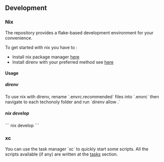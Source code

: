 ## Development

### Nix

The repository provides a flake-based development environment for your convenience.

To get started with nix you have to : 
- Install nix package manager [here](https://nixos.org/download/)
- Install direnv with your preferred method see [here](https://direnv.net/docs/installation.html)



#### Usage

##### direnv

To use nix with direnv, rename \`.envrc.recommended\` files into \`.envrc\` then navigate to each techonoly folder and run \`direnv allow .\`

##### nix develop

\`\`\`
nix develop
\`\`\`

### xc 

You can use the task manager \`xc\` to quickly start some scripts. All the scripts available (if any) are written at the [tasks](#tasks) section.